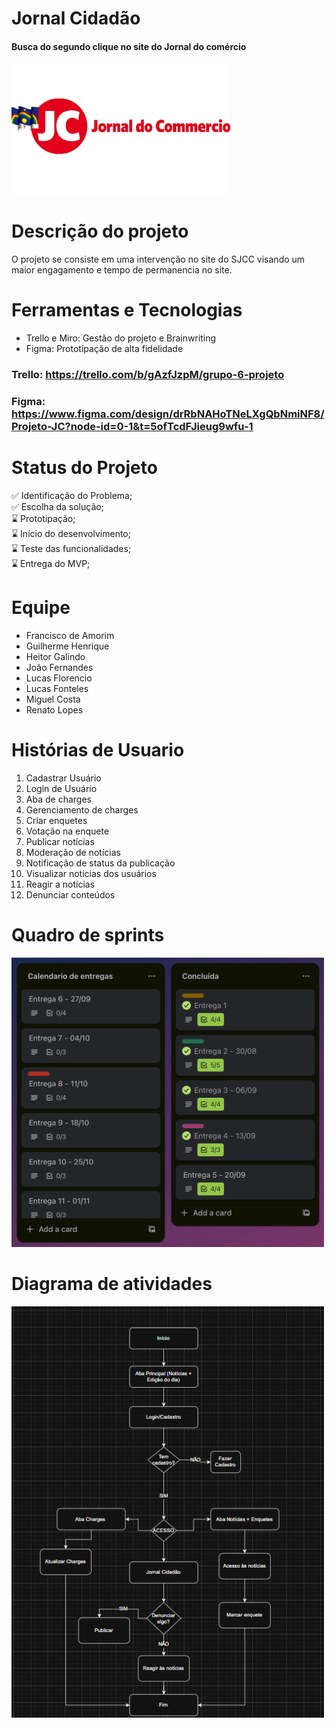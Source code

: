# Jornal Cidadão

#### Busca do segundo clique no site do Jornal do comércio

<img src="./imgs/jc.png" alt="logo jornal do comércio" width="350"/>
 
# Descrição do projeto

O projeto se consiste em uma intervenção no site do SJCC visando um maior engagamento e tempo de permanencia no site.

# Ferramentas e Tecnologias

- Trello e Miro: Gestão do projeto e Brainwriting
- Figma: Prototipação de alta fidelidade

### Trello: https://trello.com/b/gAzfJzpM/grupo-6-projeto
### Figma: https://www.figma.com/design/drRbNAHoTNeLXgQbNmiNF8/Projeto-JC?node-id=0-1&t=5ofTcdFJieug9wfu-1

# Status do Projeto

✅ Identificação do Problema;  
✅ Escolha da solução;   
⌛ Prototipação;  
⌛ Início do desenvolvimento;  
⌛ Teste das funcionalidades;  
⌛ Entrega do MVP;  

# Equipe

- Francisco de Amorim
- Guilherme Henrique
- Heitor Galindo
- João Fernandes
- Lucas Florencio
- Lucas Fonteles
- Miguel Costa
- Renato Lopes

# Histórias de Usuario 

1. Cadastrar Usuário 
1. Login de Usuário 
1. Aba de charges
1. Gerenciamento de charges
1. Criar enquetes
1. Votação na enquete
1. Publicar notícias
1. Moderação de notícias
1. Notificação de status da publicação 
1. Visualizar notícias dos usuários
1. Reagir a notícias
1. Denunciar conteúdos


# Quadro de sprints

<img src="./imgs/trello.jpg" alt="quadro de sprints" width="500"/>

# Diagrama de atividades

<img src="./imgs/diagrama.png" alt="diagrama de atividades" width="500"/>
